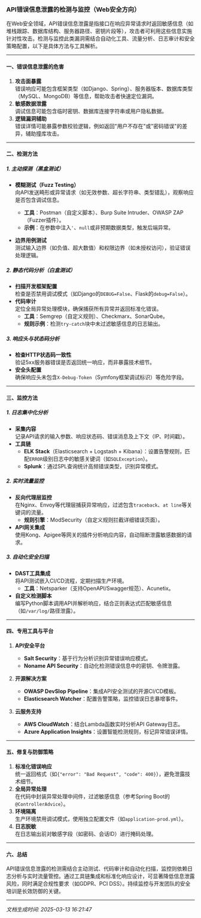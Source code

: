 

### API错误信息泄露的检测与监控（Web安全方向）

在Web安全领域，API错误信息泄露是指接口在响应异常请求时返回敏感信息（如堆栈跟踪、数据库结构、服务器路径、密钥片段等），攻击者可利用这些信息实施针对性攻击。检测与监控此类漏洞需结合自动化工具、流量分析、日志审计和安全策略配置，以下是具体方法与工具解析。

---

#### 一、错误信息泄露的危害
1. **攻击面暴露**  
   错误响应可能包含框架类型（如Django、Spring）、服务器版本、数据库类型（MySQL、MongoDB）等信息，帮助攻击者快速定位漏洞。
2. **敏感数据泄露**  
   调试信息可能包含临时密钥、数据库连接字符串或用户隐私数据。
3. **逻辑漏洞辅助**  
   错误详情可能暴露参数校验逻辑，例如返回"用户不存在"或"密码错误"的差异，辅助撞库攻击。

---

#### 二、检测方法

##### 1. **主动探测（黑盒测试）**
- **模糊测试（Fuzz Testing）**  
  向API发送畸形或异常请求（如无效参数、超长字符串、类型错乱），观察响应是否包含调试信息。
  - **工具**：Postman（自定义脚本）、Burp Suite Intruder、OWASP ZAP（Fuzzer插件）。
  - **示例**：在参数中注入`'`、`null`或非预期数据类型，触发后端异常。

- **边界用例测试**  
  测试输入边界（如负值、超大数值）和权限边界（如未授权访问），验证错误处理逻辑。

##### 2. **静态代码分析（白盒测试）**
- **扫描开发框架配置**  
  检查是否禁用调试模式（如Django的`DEBUG=False`、Flask的`debug=False`）。
- **代码审计**  
  定位全局异常处理模块，确保捕获所有异常并返回标准化错误。
  - **工具**：Semgrep（自定义规则）、Checkmarx、SonarQube。
  - **规则示例**：检测`try-catch`块中未过滤敏感信息的日志输出。

##### 3. **响应头与状态码分析**
- **检查HTTP状态码一致性**  
  验证5xx服务器错误是否返回统一响应，而非暴露技术细节。
- **安全头配置**  
  确保响应头未包含`X-Debug-Token`（Symfony框架调试标识）等危险字段。

---

#### 三、监控方法

##### 1. **日志集中化分析**
- **采集内容**  
  记录API请求的输入参数、响应状态码、错误消息及上下文（IP、时间戳）。
- **工具链**  
  - **ELK Stack**（Elasticsearch + Logstash + Kibana）：设置告警规则，匹配`ERROR`级别日志中的敏感关键词（如`SQLException`）。
  - **Splunk**：通过SPL查询统计高频错误类型，识别异常模式。

##### 2. **实时流量监控**
- **反向代理层监控**  
  在Nginx、Envoy等代理层捕获异常响应，过滤包含`traceback`、`at line`等关键词的流量。
  - **规则引擎**：ModSecurity（自定义规则拦截详细错误页面）。
- **API网关集成**  
  使用Kong、Apigee等网关的插件分析响应内容，自动阻断泄露敏感数据的请求。

##### 3. **自动化安全扫描**
- **DAST工具集成**  
  将API测试嵌入CI/CD流程，定期扫描生产环境。
  - **工具**：Netsparker（支持OpenAPI/Swagger规范）、Acunetix。
- **自定义检测脚本**  
  编写Python脚本调用API并解析响应，结合正则表达式匹配敏感信息（如`/var/log/`路径泄露）。

---

#### 四、专用工具与平台

1. **API安全平台**  
   - **Salt Security**：基于行为分析识别异常错误响应模式。
   - **Noname API Security**：自动化检测错误信息中的密钥、令牌泄露。

2. **开源解决方案**  
   - **OWASP DevSlop Pipeline**：集成API安全测试的开源CI/CD模板。
   - **Elasticsearch Watcher**：配置告警策略，监控错误日志暴增事件。

3. **云服务支持**  
   - **AWS CloudWatch**：结合Lambda函数实时分析API Gateway日志。
   - **Azure Application Insights**：设置智能检测规则，标记异常错误详情。

---

#### 五、修复与防御策略

1. **标准化错误响应**  
   统一返回格式（如`{"error": "Bad Request", "code": 400}`），避免泄露技术细节。
2. **全局异常处理**  
   在代码中封装异常处理中间件，过滤敏感信息（参考Spring Boot的`@ControllerAdvice`）。
3. **环境隔离**  
   生产环境禁用调试模式，使用独立配置文件（如`application-prod.yml`）。
4. **日志脱敏**  
   在日志输出前对敏感字段（如密码、会话ID）进行掩码处理。

---

#### 六、总结
API错误信息泄露的检测需结合主动测试、代码审计和自动化扫描，监控则依赖日志分析与实时流量管控。通过工具链集成和标准化响应设计，可显著降低信息泄露风险，同时满足合规性要求（如GDPR、PCI DSS）。持续监控与开发团队的安全培训是长效防御的关键。

---

*文档生成时间: 2025-03-13 16:21:47*












